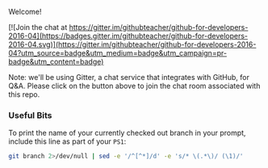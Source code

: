 Welcome!

[![Join the chat at https://gitter.im/githubteacher/github-for-developers-2016-04](https://badges.gitter.im/githubteacher/github-for-developers-2016-04.svg)](https://gitter.im/githubteacher/github-for-developers-2016-04?utm_source=badge&utm_medium=badge&utm_campaign=pr-badge&utm_content=badge)

Note: we'll be using Gitter, a chat service that integrates with GitHub, for Q&A. Please click on the button above to join the chat room associated with this repo.


### Useful Bits
To print the name of your currently checked out branch in your prompt, include this line as part of your `PS1`:

```bash
git branch 2>/dev/null | sed -e '/^[^*]/d' -e 's/* \(.*\)/ (\1)/'
```
